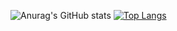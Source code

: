 ![Anurag's GitHub stats](https://github-readme-stats.vercel.app/api?username=4ydx&show_icons=true&theme=radical&count_private=true) [![Top Langs](https://github-readme-stats.vercel.app/api/top-langs/?username=4ydx&show_icons=true&layout=compact&theme=radical&PAT_1&hide=jupyter%20notebook,python)](https://github.com/anuraghazra/github-readme-stats)
